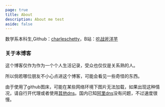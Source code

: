 ```yaml
---
page: true
title: About
description: About me test
aside: false
---
```

数学系本科生,Github：[charleschetty](https://github.com/charleschetty)，B站：[吃战斧洋芋](https://space.bilibili.com/1169086549)

### 关于本博客

这个博客仅作为作为一个个人生活记录，受众也仅仅是关系熟的人。

所以倘若哪位朋友不小心点进这个博客，可能会看见一些奇怪的东西。

由于使用了github图床，可能在某些网络环境下图片无法加载，如果出现这种情况，请自行开代理或者使用[其他dns](https://en.wikipedia.org/wiki/Public_recursive_name_server#List_of_public_DNS_service_operators)。国内已知[阿里dns](https://alidns.com/)没有问题，不过速度很慢。
